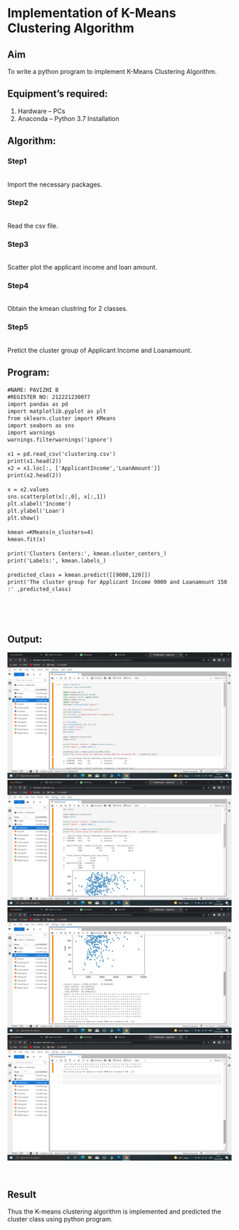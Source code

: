 # Implementation of K-Means Clustering Algorithm
## Aim
To write a python program to implement K-Means Clustering Algorithm.
## Equipment’s required:
1.	Hardware – PCs
2.	Anaconda – Python 3.7 Installation

## Algorithm:

### Step1
<br>Import the necessary packages.

### Step2
<br>Read the csv file.

### Step3
<br>Scatter plot the applicant income and loan amount.


### Step4
<br>Obtain the kmean clustring for 2 classes.

### Step5
<br>Pretict the cluster group of Applicant Income and Loanamount.


## Program:
```
#NAME: PAVIZHI B
#REGISTER NO: 212221230077
import pandas as pd
import matplotlib.pyplot as plt
from sklearn.cluster import KMeans
import seaborn as sns
import warnings
warnings.filterwarnings('ignore')

x1 = pd.read_csv('clustering.csv')
print(x1.head(2))
x2 = x1.loc[:, ['ApplicantIncome','LoanAmount']]
print(x2.head(2))

x = x2.values
sns.scatterplot(x[:,0], x[:,1])
plt.xlabel('Income')
plt.ylabel('Loan')
plt.show()

kmean =KMeans(n_clusters=4)
kmean.fit(x)

print('Clusters Centers:', kmean.cluster_centers_)
print('Labels:', kmean.labels_)

predicted_class = kmean.predict([[9000,120]])
print('The cluster group for Applicant Income 9000 and Loanamount 150 :' ,predicted_class)





```
## Output:

![output](L1.png)
![output](L2.png)
![output](L3.png)
![output](L4.png)


<br>

## Result
Thus the K-means clustering algorithm is implemented and predicted the cluster class using python program.